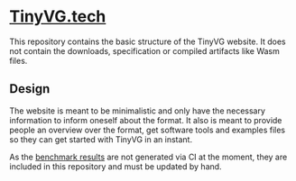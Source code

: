 # [TinyVG.tech](https://tinyvg.tech/)

This repository contains the basic structure of the TinyVG website. It does not contain the downloads, specification or compiled artifacts like Wasm files.

## Design

The website is meant to be minimalistic and only have the necessary information to inform oneself about the format. It also is meant to provide people an overview over the format, get software tools and examples files so they can get started with TinyVG in an instant.

As the [benchmark results]() are not generated via CI at the moment, they are included in this repository and must be updated by hand.
